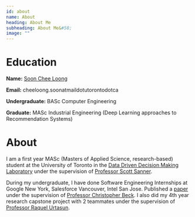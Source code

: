 ```yaml
---
id: about 
name: About
heading: About Me
subheading: About Me&#58; 
image: ""
---
```


# Education 

**Name:** [Soon Chee Loong](http://scheeloong.github.io)

**Email:** cheeloong.soonatmaildotutorontodotca 

**Undergraduate:**  BASc Computer Engineering

**Graduate:**  MASc Industrial Engineering (Deep Learning approaches to Recommendation Systems)


# About

I am a first year MASc (Masters of Applied Science, research-based) student at the University of Toronto 
in the [Data Driven Decision Making Laboratory](http://d3m.mie.utoronto.ca/members/) under the supervision
of [Professor Scott Sanner](http://d3m.mie.utoronto.ca/members/ssanner/).

During my undergraduate, I have done Software Engineering Internships at Google New York, Salesforce Vancouver, Intel San Jose. Published a [paper](https://link.springer.com/article/10.1007/s10601-016-9238-x) under the supervision of [Professor Christopher Beck](https://www.mie.utoronto.ca/mie/faculty/beck). I also did my 4th year research capstone project with 2 teammates under the supervision of [Professor Raquel Urtasun](http://www.cs.toronto.edu/~urtasun/).
